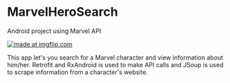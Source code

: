 # MarvelHeroSearch
Android project using Marvel API

<a href="https://imgflip.com/gif/1nw9h3"><img src="https://i.imgflip.com/1nw9h3.gif" title="made at imgflip.com"/></a>

This app let's you search for a Marvel character and view information about him/her. Retrofit and RxAndroid is used to make API calls and JSoup is used to scrape information from a character's website.


